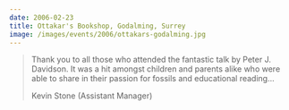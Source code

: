 ```yaml
---
date: 2006-02-23
title: Ottakar's Bookshop, Godalming, Surrey
image: /images/events/2006/ottakars-godalming.jpg
---
```


> Thank you to all those who attended the fantastic talk by Peter J. Davidson. It was a hit amongst children and parents alike who were able to share in their passion for fossils and educational reading...
> 
> <footer>Kevin Stone (Assistant Manager)</footer>
